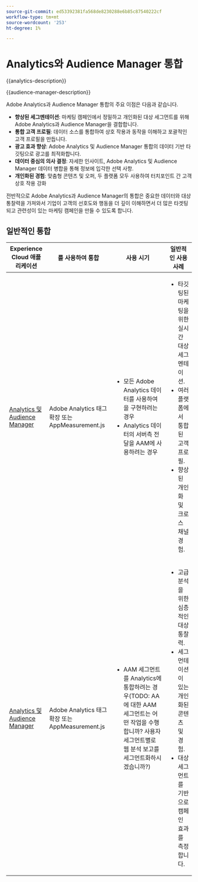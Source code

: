```yaml
---
source-git-commit: ed53392381fa568de8230288e6b85c87540222cf
workflow-type: tm+mt
source-wordcount: '253'
ht-degree: 1%

---
```



# Analytics와 Audience Manager 통합

{{analytics-description}}

{{audience-manager-description}}

Adobe Analytics과 Audience Manager 통합의 주요 이점은 다음과 같습니다.

+ **향상된 세그멘테이션**: 마케팅 캠페인에서 정밀하고 개인화된 대상 세그먼트를 위해 Adobe Analytics과 Audience Manager을 결합합니다.
+ **통합 고객 프로필**: 데이터 소스를 통합하여 상호 작용과 동작을 이해하고 포괄적인 고객 프로필을 만듭니다.
+ **광고 효과 향상**: Adobe Analytics 및 Audience Manager 통합의 데이터 기반 타깃팅으로 광고를 최적화합니다.
+ **데이터 중심의 의사 결정**: 자세한 인사이트, Adobe Analytics 및 Audience Manager 데이터 병합을 통해 정보에 입각한 선택 사항.
+ **개인화된 경험**: 맞춤형 콘텐츠 및 오퍼, 두 플랫폼 모두 사용하여 터치포인트 간 고객 상호 작용 강화

전반적으로 Adobe Analytics과 Audience Manager의 통합은 중요한 데이터와 대상 통찰력을 가져와서 기업이 고객의 선호도와 행동을 더 깊이 이해하면서 더 많은 타겟팅되고 관련성이 있는 마케팅 캠페인을 만들 수 있도록 합니다.

## 일반적인 통합

<table>
    <thead>
        <tr>
            <th>Experience Cloud 애플리케이션</th>
            <th>를 사용하여 통합</th>
            <th>사용 시기</th>
            <th>일반적인 사용 사례</th>
        </tr>
    </thead>
    <tbody>
        <tr>
            <td>
                <a href="/docs/analytics-learn/tutorials/integrations/audience-manager/enable-server-side-forwarding-in-adobe-launch.html" target="_blank" rel="noreferrer">Analytics 및 Audience Manager</a>
            </td>
            <td>Adobe Analytics 태그 확장 또는 AppMeasurement.js</td>
            <td>
                <ul>
                    <li>모든 Adobe Analytics 데이터를 사용하여 을 구현하려는 경우</li>
                    <li>Analytics 데이터의 서버측 전달을 AAM에 사용하려는 경우</li>
                </ul>
            </td>
            <td>
                <ul>
                    <li>타깃팅된 마케팅을 위한 실시간 대상 세그멘테이션.</li>
                    <li>여러 플랫폼에서 통합된 고객 프로필.</li>
                    <li>향상된 개인화 및 크로스 채널 경험.</li>
                </ul>
            </td>
        </tr>        
        <tr>
            <td>
                <a href="https://experienceleague.adobe.com/docs/analytics/integration/audience-analytics/mc-audiences-aam.html" target="_blank" rel="noreferrer">Analytics 및 Audience Manager</a>
            </td>
            <td>Adobe Analytics 태그 확장 또는 AppMeasurement.js</td>
            <td>
                <ul>
                    <li>AAM 세그먼트를 Analytics에 통합하려는 경우(TODO: AA에 대한 AAM 세그먼트는 어떤 작업을 수행합니까? 사용자 세그먼트별로 웹 분석 보고를 세그먼트화하시겠습니까?)</li>
                </ul>
            </td>
            <td>
                <ul>
                    <li>고급 분석을 위한 심층적인 대상 통찰력.</li>
                    <li>세그먼테이션이 있는 개인화된 콘텐츠 및 경험.</li>
                    <li>대상 세그먼트를 기반으로 캠페인 효과를 측정합니다.</li>
                </ul>
            </td>
        </tr>
    </tbody>
</table>
